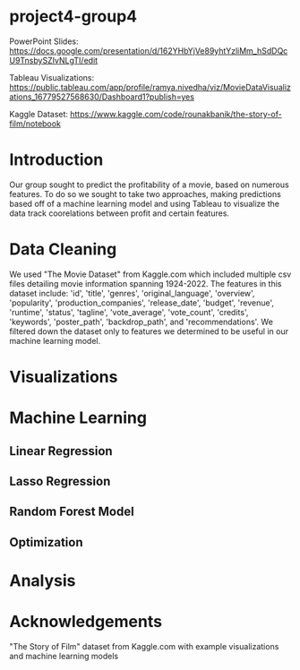 # project4-group4

PowerPoint Slides: https://docs.google.com/presentation/d/162YHbYjVe89yhtYzliMm_hSdDQcU9TnsbySZIvNLgTI/edit

Tableau Visualizations: https://public.tableau.com/app/profile/ramya.nivedha/viz/MovieDataVisualizations_16779527568630/Dashboard1?publish=yes

Kaggle Dataset: https://www.kaggle.com/code/rounakbanik/the-story-of-film/notebook

# Introduction
Our group sought to predict the profitability of a movie, based on numerous features. To do so we sought to take two approaches, making predictions based off of a machine learning model and using Tableau to visualize the data track coorelations between profit and certain features. 

# Data Cleaning
We used "The Movie Dataset" from Kaggle.com which included multiple csv files detailing movie information spanning 1924-2022. The features in this dataset include: 'id', 'title', 'genres', 'original_language', 'overview', 'popularity',      'production_companies', 'release_date', 'budget', 'revenue', 'runtime', 'status', 'tagline', 'vote_average', 'vote_count', 'credits', 'keywords', 'poster_path', 'backdrop_path', and 'recommendations'. We filtered down the dataset only to features we determined to be useful in our machine learning model.  
# Visualizations
# Machine Learning
## Linear Regression
## Lasso Regression
## Random Forest Model
## Optimization
# Analysis
# Acknowledgements
"The Story of Film" dataset from Kaggle.com with example visualizations and machine learning models
